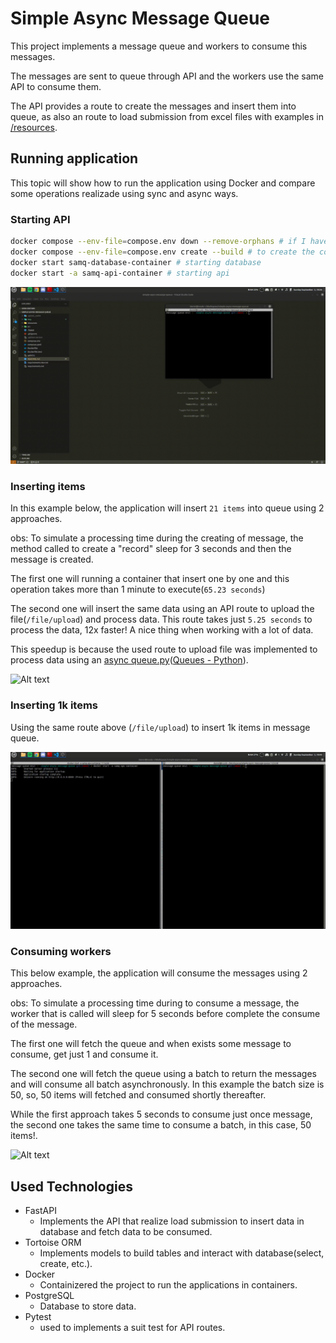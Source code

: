 # Simple Async Message Queue

This project implements a message queue and workers to consume this messages.

The messages are sent to queue through API and the workers use the same API to consume them.

The API provides a route to create the messages and insert them into queue, as also an route to load submission from excel files with examples in [/resources](resources).

## Running application

This topic will show how to run the application using Docker and compare some operations realizade using sync and async ways.

### Starting API
```bash
docker compose --env-file=compose.env down --remove-orphans # if I have containers to remove
docker compose --env-file=compose.env create --build # to create the containers by each service writed in compose with the same configuration
docker start samq-database-container # starting database
docker start -a samq-api-container # starting api
```

![Alt text](assets/gif/starting-api.gif)

### Inserting items

In this example below, the application will insert `21 items` into queue using 2 approaches. 

obs: To simulate a processing time during the creating of message, the method called to create a "record" sleep for 3 seconds and then the message is created.

The first one will running a container that insert one by one and this operation takes more than 1 minute to execute(`65.23 seconds`)

The second one will insert the same data using an API route to upload the file(`/file/upload`) and process data. This route takes just `5.25 seconds` to process the data, 12x faster! A nice thing when working with a lot of data.

This speedup is because the used route to upload file was implemented to process data using an [async queue.py](/src/common/async_queue.py)([Queues - Python](https://docs.python.org/3/library/asyncio-queue.html)).


![Alt text](assets/gif/inserting-items.gif)

### Inserting 1k items

Using the same route above (`/file/upload`) to insert 1k items in message queue.

![Alt text](assets/gif/inserting-1k-items.gif)

### Consuming workers

This below example, the application will consume the messages using 2 approaches.

obs: To simulate a processing time during to consume a message, the worker that is called will sleep for 5 seconds before complete the consume of the message.

The first one will fetch the queue and when exists some message to consume, get just 1 and consume it.

The second one will fetch the queue using a batch to return the messages and will consume all batch asynchronously. In this example the batch size is 50, so, 50 items will fetched and consumed shortly thereafter.

While the first approach takes 5 seconds to consume just once message, the second one takes the same time to consume a batch, in this case, 50 items!.

![Alt text](assets/gif/consuming-workers.gif)

## Used Technologies

* FastAPI
    - Implements the API that realize load submission to insert data in database
    and fetch data to be consumed.
* Tortoise ORM
    - Implements models to build tables and interact with database(select, create, etc.).
* Docker
    - Containizered the project to run the applications in containers.
* PostgreSQL
    - Database to store data.
* Pytest
    - used to implements a suit test for API routes.
